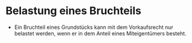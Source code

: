 # Belastung eines Bruchteils

- Ein Bruchteil eines Grundstücks kann mit dem Vorkaufsrecht nur belastet werden, wenn er in dem Anteil eines Miteigentümers besteht.

